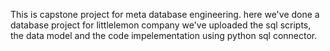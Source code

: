 This is capstone project for meta database engineering.
here we've done a database project for littlelemon company
we've uploaded the sql scripts, the data model and the code impelementation using python sql connector.
